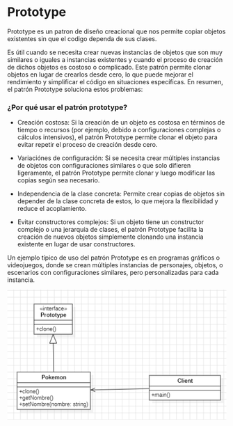 # Prototype
   
Prototype es un patron de diseño creacional que nos permite copiar objetos existentes sin que el codigo dependa de sus clases.

Es útil cuando se necesita crear nuevas instancias de objetos que son muy similares o iguales a instancias existentes y cuando el proceso de creación de dichos objetos es costoso o complicado. Este patrón permite clonar objetos en lugar de crearlos desde cero, lo que puede mejorar el rendimiento y simplificar el código en situaciones específicas. En resumen, el patrón Prototype soluciona estos problemas:

### ¿Por qué usar el patrón prototype?

- Creación costosa: Si la creación de un objeto es costosa en términos de tiempo o recursos (por ejemplo, debido a configuraciones complejas o cálculos intensivos), el patrón Prototype permite clonar el objeto para evitar repetir el proceso de creación desde cero.

- Variaciónes de configuración: Si se necesita crear múltiples instancias de objetos con configuraciones similares o que solo difieren ligeramente, el patrón Prototype permite clonar y luego modificar las copias según sea necesario.

- Independencia de la clase concreta: Permite crear copias de objetos sin depender de la clase concreta de estos, lo que mejora la flexibilidad y reduce el acoplamiento.

- Evitar constructores complejos: Si un objeto tiene un constructor complejo o una jerarquía de clases, el patrón Prototype facilita la creación de nuevos objetos simplemente clonando una instancia existente en lugar de usar constructores.

Un ejemplo típico de uso del patrón Prototype es en programas gráficos o videojuegos, donde se crean múltiples instancias de personajes, objetos, o escenarios con configuraciones similares, pero personalizadas para cada instancia.

![Diagrama de clases Factory method](../../assets/PrototypePattern.PNG)
